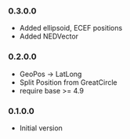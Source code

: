 ### 0.3.0.0

- Added ellipsoid, ECEF positions
- Added NEDVector

### 0.2.0.0

- GeoPos -> LatLong
- Split Position from GreatCircle
- require base >= 4.9

### 0.1.0.0

- Initial version
